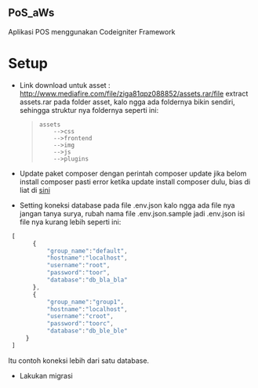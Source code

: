 PoS_aWs
-------

Aplikasi POS menggunakan Codeigniter Framework

Setup
=====

-   Link download untuk asset :
    <http://www.mediafire.com/file/ziga81qpz088852/assets.rar/file> extract
    assets.rar pada folder asset, kalo ngga ada foldernya bikin sendiri,
    sehingga struktur nya foldernya seperti ini:

    >   `assets`  
    >   `    -->css`  
    >   `    -->frontend`  
    >   `    -->img`  
    >   `    -->js`  
    >   `    -->plugins`

-   Update paket composer dengan perintah composer update jika belom install
    composer pasti error ketika update install composer dulu, bias di liat di
    [sini](https://getcomposer.org/download/)

-   Setting koneksi database pada file .env.json kalo ngga ada file nya jangan
    tanya surya, rubah nama file .env.json.sample jadi .env.json isi file nya
    kurang lebih seperti ini:
```javascript
 [
       {
           "group_name":"default",
           "hostname":"localhost",
           "username":"root",
           "password":"toor",
           "database":"db_bla_bla"
       },
       {
           "group_name":"group1",
           "hostname":"localhost",
           "username":"croot",
           "password":"toorc",
           "database":"db_ble_ble"
     }
 ]
 ```
Itu contoh koneksi lebih dari satu database.

-   Lakukan migrasi